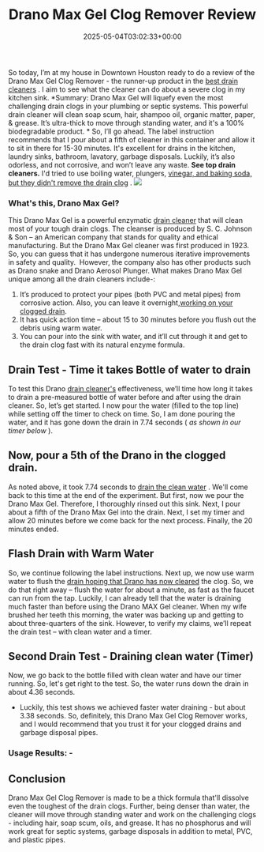 ﻿---
layout: post
title: Drano Max Gel Clog Remover Review
date: '2025-05-04T03:02:33+00:00'
categories:
- Drains
- Product Reviews
tags: []
slug: /drano-max-gel-clog-remover-review/
lastmod: 2025-05-07T12:21:26+03:00
---

So today, I’m at my house in Downtown Houston ready to do a review of the Drano Max Gel Clog Remover - the runner-up product in the
[best drain cleaners](https://pestpolicy.com/best-drain-cleaner//)
. I aim to see what the cleaner can do about a severe clog in my kitchen sink.
*Summary: Drano Max Gel will liquefy even the most challenging drain clogs in your plumbing or septic systems. This powerful drain cleaner will clean soap scum, hair, shampoo oil, organic matter, paper, & grease. It’s ultra-thick to move through standing water, and it's a 100% biodegradable product. *
So, I’ll go ahead. The label instruction recommends that I pour about a fifth of cleaner in this container and allow it to sit in there for 15-30 minutes. It's excellent for drains in the kitchen, laundry sinks, bathroom, lavatory, garbage disposals. Luckily, it’s also odorless, and not corrosive, and won’t leave any waste.
**See top drain cleaners.**
I'd tried to use boiling water, plungers,
[vinegar, and baking soda, but they didn't remove the drain clog](https://pestpolicy.com/dont-use-vinegar-and-baking-soda-to-clean-clogged-drains/)
.
![](/assets/img/03/Drano-Max-Gel-Clog-Remover-Review-300x200.jpg)
### What's this, Drano Max Gel?
This Drano Max Gel is a powerful enzymatic
[drain cleaner](https://pestpolicy.com/thrift-drain-cleaner-review/)
that will clean most of your tough drain clogs. The cleanser is produced by S. C. Johnson & Son – an American company that stands for quality and ethical manufacturing.
But the Drano Max Gel cleaner was first produced in 1923. So, you can guess that it has undergone numerous iterative improvements in safety and quality.  However, the company also has other products such as Drano snake and Drano Aerosol Plunger.
What makes Drano Max Gel unique among all the drain cleaners include-:
1. It’s produced to protect your pipes (both PVC and metal pipes) from corrosive action. Also, you can leave it overnight,[working on your clogged drain](https://pestpolicy.com/how-drain-cleaners-work/).
2. It has quick action time – about 15 to 30 minutes before you flush out the debris using warm water.
3. You can pour into the sink with water, and it’ll cut through it and get to the drain clog fast with its natural enzyme formula.
## Drain Test - Time it takes Bottle of water to drain
To test this Drano
[drain cleaner's](https://pestpolicy.com/is-drain-cleaner-an-acid-or-base/)
effectiveness, we’ll time how long it takes to drain a pre-measured bottle of water before and after using the drain cleaner. So, let’s get started. I now pour the water (filled to the top line) while setting off the timer to check on time.
So, I am done pouring the water, and it has gone down the drain in 7.74 seconds (
*as shown in our timer below*
).
## Now, pour a 5th of the Drano in the clogged drain.
As noted above, it took 7.74 seconds to
[drain the clean water](https://pestpolicy.com/how-to-unclog-a-bathtub-drain-with-standing-water/)
. We'll come back to this time at the end of the experiment. But first, now we pour the Drano Max Gel.
Therefore, I thoroughly rinsed out this sink. Next, I pour about a fifth of the Drano Max Gel into the drain. Next, I set my timer and allow 20 minutes before we come back for the next process. Finally, the 20 minutes ended.
## Flash Drain with Warm Water
So, we continue following the label instructions. Next up, we now use warm water to flush the
[drain hoping that Drano has now cleared](https://pestpolicy.com/sink-not-draining-but-pipes-clear/)
the clog. So, we do that right away – flush the water for about a minute, as fast as the faucet can run from the tap.
Luckily, I can already tell that the water is draining much faster than before using the Drano MAX Gel cleaner. When my wife brushed her teeth this morning, the water was backing up and getting to about three-quarters of the sink.
However, to verify my claims, we’ll repeat the drain test – with clean water and a timer.
## Second Drain Test - Draining clean water (Timer)
Now, we go back to the bottle filled with clean water and have our timer running. So, let's get right to the test. So, the water runs down the drain in about 4.36 seconds.
- Luckily, this test shows we achieved faster water draining - but about 3.38 seconds. So, definitely, this Drano Max Gel Clog Remover works, and I would recommend that you trust it for your clogged drains and garbage disposal pipes.
### Usage Results: -
## Conclusion
Drano Max Gel Clog Remover is made to be a thick formula that'll dissolve even the toughest of the drain clogs. Further, being denser than water, the cleaner will move through standing water and work on the challenging clogs - including hair, soap scum, oils, and grease.
It has no phosphorus and will work great for septic systems, garbage disposals in addition to metal, PVC, and plastic pipes.